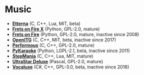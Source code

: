 [comment]: # (autogenerated content, do not edit)
# Music

- **[Etterna](../etterna.md)** (C, C++, Lua, MIT, beta)
- **[Frets on Fire X](../frets_on_fire_x.md)** (Python, GPL-2.0, mature)
- **[Frets on Fire](../frets_on_fire.md)** (Python, GPL-2.0, mature, inactive since 2008)
- **[OpenITG](../openitg.md)** (C, C++, MIT, beta, inactive since 2017)
- **[Performous](../performous.md)** (C, C++, GPL-2.0, mature)
- **[PyKaraoke](../pykaraoke.md)** (Python, LGPL-2.1, beta, inactive since 2011)
- **[StepMania](../stepmania.md)** (C, C++, Lua, MIT, mature)
- **[UltraStar Deluxe](../ultrastar_deluxe.md)** (Pascal, GPL-2.0, mature)
- **[Vocaluxe](../vocaluxe.md)** (C#, C++, GPL-3.0, beta, inactive since 2018)